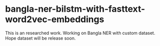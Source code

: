 # bangla-ner-bilstm-with-fasttext-word2vec-embeddings
This is an researched work. Working on Bangla NER with custom dataset. Hope dataset will be release soon.
